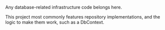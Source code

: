 ﻿Any database-related infrastructure code belongs here.

This project most commonly features repository implementations, and the logic to make them work, such as a DbContext.
